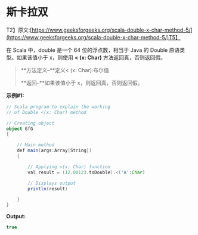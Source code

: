 # 斯卡拉双

T2】原文:[https://www.geeksforgeeks.org/scala-double-x-char-method-5/](https://www.geeksforgeeks.org/scala-double-x-char-method-5/)T5】

在 Scala 中，double 是一个 64 位的浮点数，相当于 Java 的 Double 原语类型。如果该值小于 x，则使用 **< (x: Char)** 方法返回真，否则返回假。

> **方法定义–**定义< (x: Char):布尔值
> 
> **返回–**如果该值小于 x，则返回真，否则返回假。

**示例#1:**

```scala
// Scala program to explain the working 
// of Double <(x: Char) method

// Creating object
object GfG
{ 

    // Main method
    def main(args:Array[String])
    {

        // Applying <(x: Char) function
        val result = (12.00123.toDouble).<('A':Char)

        // Displays output
        println(result)

    }
} 
```

**Output:**

```scala
true

```